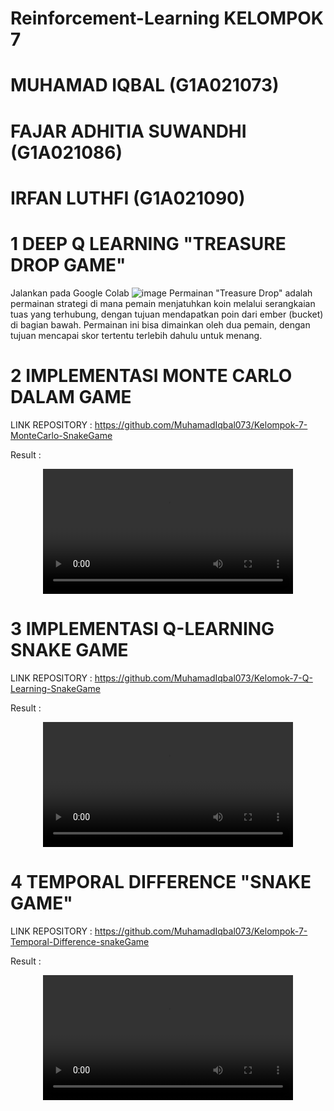# Reinforcement-Learning KELOMPOK 7
# MUHAMAD IQBAL (G1A021073)
# FAJAR ADHITIA SUWANDHI (G1A021086)
# IRFAN LUTHFI (G1A021090)

# 1 DEEP Q LEARNING "TREASURE DROP GAME"
Jalankan pada Google Colab
![image](https://github.com/user-attachments/assets/2d0a5593-73db-45d2-9d7e-73f6b048abda)
Permainan "Treasure Drop" adalah permainan strategi di mana pemain menjatuhkan koin melalui serangkaian tuas yang terhubung, dengan tujuan mendapatkan poin dari ember (bucket) di bagian bawah. Permainan ini bisa dimainkan oleh dua pemain, dengan tujuan mencapai skor tertentu terlebih dahulu untuk menang.

# 2 IMPLEMENTASI MONTE CARLO DALAM GAME 

LINK REPOSITORY : https://github.com/MuhamadIqbal073/Kelompok-7-MonteCarlo-SnakeGame

Result :
<div align="center">
  <video src="https://github.com/user-attachments/assets/9cae9da6-2d9c-4baa-8657-deea26dd27ce" width="400" />
</div>


# 3 IMPLEMENTASI Q-LEARNING SNAKE GAME

LINK REPOSITORY : https://github.com/MuhamadIqbal073/Kelomok-7-Q-Learning-SnakeGame

Result : 
<div align="center">
  <video src="https://github.com/user-attachments/assets/8b7d1474-eab7-46ea-8b28-baeb1498be8a" width="400" />
</div>

# 4 TEMPORAL DIFFERENCE "SNAKE GAME"

LINK REPOSITORY : https://github.com/MuhamadIqbal073/Kelompok-7-Temporal-Difference-snakeGame

Result :
<div align="center">
  <video src="https://github.com/user-attachments/assets/362d1bd5-5069-4ddd-9c2a-33070e2652e9" width="400" />
</div>


